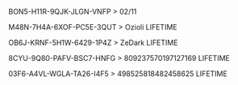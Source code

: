 
<p dir="auto">BON5-H11R-9QJK-JLGN-VNFP &gt;  02/11</p>
<p dir="auto">M48N-7H4A-6XOF-PC5E-3QUT &gt;  Ozioli LIFETIME</p>
<p dir="auto">OB6J-KRNF-5H1W-6429-1P4Z &gt;  ZeDark LIFETIME</p>

8CYU-9Q80-PAFV-BSC7-HNFG &gt;  809237570197127169 LIFETIME
</article>
03F6-A4VL-WGLA-TA26-I4F5 >  498525818482458625 LIFETIME
